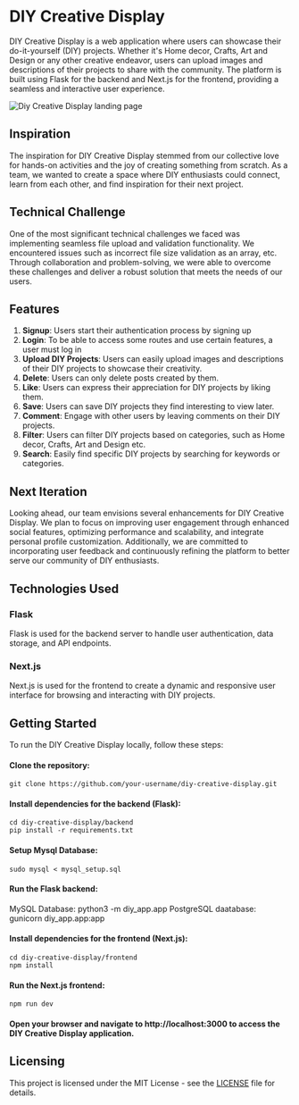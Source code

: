 # DIY Creative Display

DIY Creative Display is a web application where users can showcase their do-it-yourself (DIY) projects. Whether it's Home decor, Crafts, Art and Design or any other creative endeavor, users can upload images and descriptions of their projects to share with the community. The platform is built using Flask for the backend and Next.js for the frontend, providing a seamless and interactive user experience.

<img src="https://res.cloudinary.com/nkechi-christabel/image/upload/v1710869274/DIY_CD.png" alt="Diy Creative Display landing page">

## Inspiration

The inspiration for DIY Creative Display stemmed from our collective love for hands-on activities and the joy of creating something from scratch. As a team, we wanted to create a space where DIY enthusiasts could connect, learn from each other, and find inspiration for their next project.

## Technical Challenge

One of the most significant technical challenges we faced was implementing seamless file upload and validation functionality. We encountered issues such as incorrect file size validation as an array, etc. Through collaboration and problem-solving, we were able to overcome these challenges and deliver a robust solution that meets the needs of our users.

## Features

1.  **Signup**: Users start their authentication process by signing up
2.  **Login**: To be able to access some routes and use certain features, a user must log in
3.  **Upload DIY Projects**: Users can easily upload images and descriptions of their DIY projects to showcase their creativity.
4.  **Delete**: Users can only delete posts created by them.
5.  **Like**: Users can express their appreciation for DIY projects by liking them.
6.  **Save**: Users can save DIY projects they find interesting to view later.
7.  **Comment**: Engage with other users by leaving comments on their DIY projects.
8.  **Filter**: Users can filter DIY projects based on categories, such as Home decor, Crafts, Art and Design etc.
9.  **Search**: Easily find specific DIY projects by searching for keywords or categories.

## Next Iteration

Looking ahead, our team envisions several enhancements for DIY Creative Display. We plan to focus on improving user engagement through enhanced social features, optimizing performance and scalability, and integrate personal profile customization. Additionally, we are committed to incorporating user feedback and continuously refining the platform to better serve our community of DIY enthusiasts.

## Technologies Used

### Flask

Flask is used for the backend server to handle user authentication, data storage, and API endpoints.

### Next.js

Next.js is used for the frontend to create a dynamic and responsive user interface for browsing and interacting with DIY projects.

## Getting Started

To run the DIY Creative Display locally, follow these steps:

#### Clone the repository:

    git clone https://github.com/your-username/diy-creative-display.git

#### Install dependencies for the backend (Flask):

    cd diy-creative-display/backend
    pip install -r requirements.txt

#### Setup Mysql Database:

    sudo mysql < mysql_setup.sql

#### Run the Flask backend:

MySQL Database: python3 -m diy_app.app
PostgreSQL daatabase: gunicorn diy_app.app:app

#### Install dependencies for the frontend (Next.js):

    cd diy-creative-display/frontend
    npm install

#### Run the Next.js frontend:

    npm run dev

#### Open your browser and navigate to http://localhost:3000 to access the DIY Creative Display application.

## Licensing

This project is licensed under the MIT License - see the [LICENSE](LICENSE) file for details.
